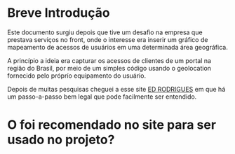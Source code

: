 # Breve Introdução

Este documento surgiu depois que tive um desafio na empresa que prestava serviços no front, onde o interesse era inserir um gráfico de mapeamento de acessos de usuários em uma determinada área geográfica.

A princípio a ideia era capturar os acessos de clientes de um portal na região do Brasil, por meio de um simples código usando o geolocation fornecido pelo próprío equipamento do usuário.

Depois de muitas pesquisas cheguei a esse site [ED RODRIGUES](https://edrodrigues.com.br/blog/criando-a-visualizacao-de-dados-de-mapas-de-choropleth-usando-javascript-no-covid-19-stats/) em que há um passo-a-passo bem legal que pode facilmente ser entendido.

# O foi recomendado no site para ser usado no projeto?
